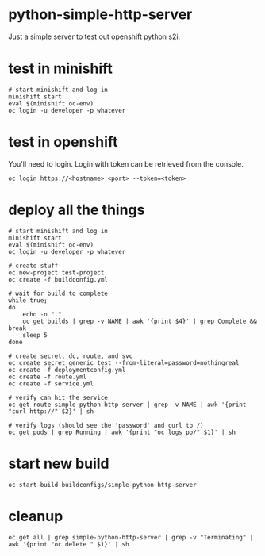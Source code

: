# python-simple-http-server
Just a simple server to test out openshift python s2i.

# test in minishift
```
# start minishift and log in
minishift start
eval $(minishift oc-env)
oc login -u developer -p whatever
```

# test in openshift
You'll need to login.  Login with token can be retrieved from the console.

```
oc login https://<hostname>:<port> --token=<token>
```

# deploy all the things

```
# start minishift and log in
minishift start
eval $(minishift oc-env)
oc login -u developer -p whatever

# create stuff
oc new-project test-project
oc create -f buildconfig.yml

# wait for build to complete
while true;
do
    echo -n "."
    oc get builds | grep -v NAME | awk '{print $4}' | grep Complete && break
    sleep 5
done

# create secret, dc, route, and svc
oc create secret generic test --from-literal=password=nothingreal
oc create -f deploymentconfig.yml
oc create -f route.yml
oc create -f service.yml

# verify can hit the service
oc get route simple-python-http-server | grep -v NAME | awk '{print "curl http://" $2}' | sh

# verify logs (should see the 'password' and curl to /)
oc get pods | grep Running | awk '{print "oc logs po/" $1}' | sh
```

# start new build
```
oc start-build buildconfigs/simple-python-http-server
```

# cleanup
```
oc get all | grep simple-python-http-server | grep -v "Terminating" | awk '{print "oc delete " $1}' | sh
```

